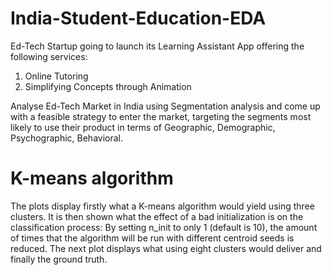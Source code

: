 # India-Student-Education-EDA
 Ed-Tech Startup going to launch its Learning Assistant App offering the following services: 
 
 
 1. Online Tutoring 
 2. Simplifying Concepts through Animation   
 
Analyse Ed-Tech Market in India using Segmentation analysis and come up with a  feasible strategy to enter the market, targeting the segments most likely to use their product in terms of Geographic, Demographic, Psychographic, Behavioral. 


# K-means algorithm
The plots display firstly what a K-means algorithm would yield using three clusters. It is then shown what the effect of a bad initialization is on the classification process: By setting n_init to only 1 (default is 10), the amount of times that the algorithm will be run with different centroid seeds is reduced. The next plot displays what using eight clusters would deliver and finally the ground truth.
